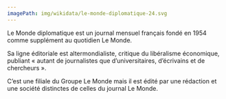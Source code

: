 ```yaml
---
imagePath: img/wikidata/le-monde-diplomatique-24.svg
---
```


Le Monde diplomatique est un journal mensuel français fondé en 1954 comme supplément au quotidien Le Monde.

Sa ligne éditoriale est altermondialiste, critique du libéralisme économique, publiant « autant de journalistes que d’universitaires, d’écrivains et de chercheurs ».

C’est une filiale du Groupe Le Monde mais il est édité par une rédaction et une société distinctes de celles du journal Le Monde.
